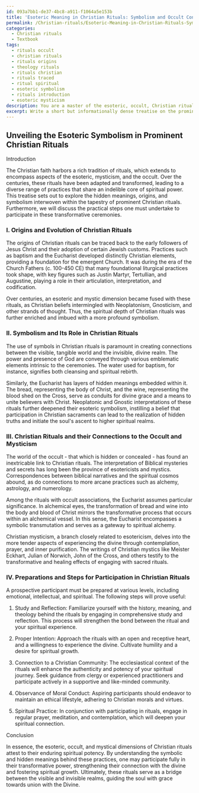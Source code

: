```yaml
---
id: 093a7bb1-de37-4bc8-a911-f1064a5e153b
title: 'Esoteric Meaning in Christian Rituals: Symbolism and Occult Connections'
permalink: /Christian-rituals/Esoteric-Meaning-in-Christian-Rituals-Symbolism-and-Occult-Connections/
categories:
  - Christian rituals
  - Textbook
tags:
  - rituals occult
  - christian rituals
  - rituals origins
  - theology rituals
  - rituals christian
  - rituals traced
  - ritual spiritual
  - esoteric symbolism
  - rituals introduction
  - esoteric mysticism
description: You are a master of the esoteric, occult, Christian rituals and education, you have written many textbooks on the subject in ways that provide students with rich and deep understanding of the subject. You are being asked to write textbook-like sections on a topic and you do it with full context, explainability, and reliability in accuracy to the true facts of the topic at hand, in a textbook style that a student would easily be able to learn from, in a rich, engaging, and contextual way. Always include relevant context (such as formulas and history), related concepts, and in a way that someone can gain deep insights from.
excerpt: Write a short but informationally dense treatise on the prominent Christian rituals, focusing on their esoteric symbolism and hidden meanings. Include insights on their origins, the role of symbolism in these rituals, and their connections to the world of the occult and Christian mysticism. Additionally, discuss the steps and preparations required for one to participate in these rituals as part of their spiritual practice.
---
```


## Unveiling the Esoteric Symbolism in Prominent Christian Rituals

Introduction

The Christian faith harbors a rich tradition of rituals, which extends to encompass aspects of the esoteric, mysticism, and the occult. Over the centuries, these rituals have been adapted and transformed, leading to a diverse range of practices that share an indelible core of spiritual power. This treatise sets out to explore the hidden meanings, origins, and symbolism interwoven within the tapestry of prominent Christian rituals. Furthermore, we will discuss the practical steps one must undertake to participate in these transformative ceremonies. 

### I. Origins and Evolution of Christian Rituals

The origins of Christian rituals can be traced back to the early followers of Jesus Christ and their adoption of certain Jewish customs. Practices such as baptism and the Eucharist developed distinctly Christian elements, providing a foundation for the emergent Church. It was during the era of the Church Fathers (c. 100-450 CE) that many foundational liturgical practices took shape, with key figures such as Justin Martyr, Tertullian, and Augustine, playing a role in their articulation, interpretation, and codification.

Over centuries, an esoteric and mystic dimension became fused with these rituals, as Christian beliefs intermingled with Neoplatonism, Gnosticism, and other strands of thought. Thus, the spiritual depth of Christian rituals was further enriched and imbued with a more profound symbolism.

### II. Symbolism and Its Role in Christian Rituals

The use of symbols in Christian rituals is paramount in creating connections between the visible, tangible world and the invisible, divine realm. The power and presence of God are conveyed through various emblematic elements intrinsic to the ceremonies. The water used for baptism, for instance, signifies both cleansing and spiritual rebirth. 

Similarly, the Eucharist has layers of hidden meanings embedded within it. The bread, representing the body of Christ, and the wine, representing the blood shed on the Cross, serve as conduits for divine grace and a means to unite believers with Christ. Neoplatonic and Gnostic interpretations of these rituals further deepened their esoteric symbolism, instilling a belief that participation in Christian sacraments can lead to the realization of hidden truths and initiate the soul's ascent to higher spiritual realms.

### III. Christian Rituals and their Connections to the Occult and Mysticism

The world of the occult - that which is hidden or concealed - has found an inextricable link to Christian rituals. The interpretation of Biblical mysteries and secrets has long been the province of esotericists and mystics. Correspondences between biblical narratives and the spiritual cosmos abound, as do connections to more arcane practices such as alchemy, astrology, and numerology.

Among the rituals with occult associations, the Eucharist assumes particular significance. In alchemical eyes, the transformation of bread and wine into the body and blood of Christ mirrors the transformative process that occurs within an alchemical vessel. In this sense, the Eucharist encompasses a symbolic transmutation and serves as a gateway to spiritual alchemy.

Christian mysticism, a branch closely related to esotericism, delves into the more tender aspects of experiencing the divine through contemplation, prayer, and inner purification. The writings of Christian mystics like Meister Eckhart, Julian of Norwich, John of the Cross, and others testify to the transformative and healing effects of engaging with sacred rituals. 

### IV. Preparations and Steps for Participation in Christian Rituals

A prospective participant must be prepared at various levels, including emotional, intellectual, and spiritual. The following steps will prove useful:

1. Study and Reflection: Familiarize yourself with the history, meaning, and theology behind the rituals by engaging in comprehensive study and reflection. This process will strengthen the bond between the ritual and your spiritual experience.

2. Proper Intention: Approach the rituals with an open and receptive heart, and a willingness to experience the divine. Cultivate humility and a desire for spiritual growth.

3. Connection to a Christian Community: The ecclesiastical context of the rituals will enhance the authenticity and potency of your spiritual journey. Seek guidance from clergy or experienced practitioners and participate actively in a supportive and like-minded community.

4. Observance of Moral Conduct: Aspiring participants should endeavor to maintain an ethical lifestyle, adhering to Christian morals and virtues.

5. Spiritual Practice: In conjunction with participating in rituals, engage in regular prayer, meditation, and contemplation, which will deepen your spiritual connection.

Conclusion

In essence, the esoteric, occult, and mystical dimensions of Christian rituals attest to their enduring spiritual potency. By understanding the symbolic and hidden meanings behind these practices, one may participate fully in their transformative power, strengthening their connection with the divine and fostering spiritual growth. Ultimately, these rituals serve as a bridge between the visible and invisible realms, guiding the soul with grace towards union with the Divine.
